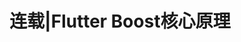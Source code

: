 ---
layout: post
title: "连载|Flutter Boost核心原理"
link: "books/boost"
draft: true
target: 
featured-img: 2020-03-25-01
summary: "从源码解读Flutter Boost的实现原理和核心点，希望对Flutter开发者更好地掌握混合开发有所增益"
---